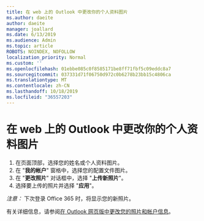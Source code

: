 ```yaml
---
title: 在 web 上的 Outlook 中更改你的个人资料图片
ms.author: daeite
author: daeite
manager: joallard
ms.date: 6/13/2019
ms.audience: Admin
ms.topic: article
ROBOTS: NOINDEX, NOFOLLOW
localization_priority: Normal
ms.custom: ''
ms.openlocfilehash: 01ebbe085c0f8585171be8ff71fbf5c09eddc8a7
ms.sourcegitcommit: 037331d71f06750d972c0b6278b23bb15c4806ca
ms.translationtype: MT
ms.contentlocale: zh-CN
ms.lasthandoff: 10/18/2019
ms.locfileid: "36557203"
---
```

# <a name="change-your-profile-picture-in-outlook-on-the-web"></a>在 web 上的 Outlook 中更改你的个人资料图片

1. 在页面顶部，选择您的姓名或个人资料图片。
1. 在 "**我的帐户**" 窗格中，选择您的配置文件图片。
1. 在 "**更改照片**" 对话框中，选择 "**上传新照片**"。
1. 选择要上传的照片并选择 "**应用**"。

*注意：* 下次登录 Office 365 时，将显示您的新照片。

有关详细信息，请参阅[在 Outlook 网页版中更改您的照片和帐户信息](https://support.office.com/article/b2dbb289-851d-4bed-93c3-3e136f5659ec)。